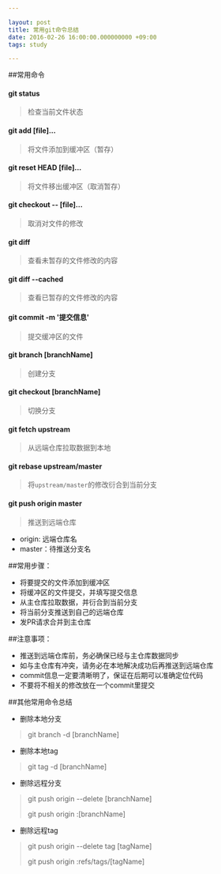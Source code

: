 ```yaml
---

layout: post
title: 常用git命令总结
date: 2016-02-26 16:00:00.000000000 +09:00
tags: study

---
```


##常用命令

#### git status

>检查当前文件状态
  
#### git add [file]...

>将文件添加到缓冲区（暂存）

#### git reset HEAD [file]...

>将文件移出缓冲区（取消暂存）
 
#### git checkout -- [file]...

>取消对文件的修改

#### git diff

>查看未暂存的文件修改的内容

#### git diff --cached

>查看已暂存的文件修改的内容
 
#### git commit -m '提交信息'

>提交缓冲区的文件

#### git branch [branchName]

>创建分支

#### git checkout [branchName]

>切换分支

#### git fetch upstream

>从远端仓库拉取数据到本地
 
#### git rebase upstream/master

>将`upstream/master`的修改衍合到当前分支
 
#### git push origin master

>推送到远端仓库

- origin: 远端仓库名
- master：待推送分支名 

##常用步骤：
- 将要提交的文件添加到缓冲区
- 将缓冲区的文件提交，并填写提交信息
- 从主仓库拉取数据，并衍合到当前分支
- 将当前分支推送到自己的远端仓库
- 发PR请求合并到主仓库
 
##注意事项：
- 推送到远端仓库前，务必确保已经与主仓库数据同步
- 如与主仓库有冲突，请务必在本地解决成功后再推送到远端仓库
- commit信息一定要清晰明了，保证在后期可以准确定位代码
- 不要将不相关的修改放在一个commit里提交

##其他常用命令总结

- 删除本地分支
> git branch -d [branchName]

- 删除本地tag
> git tag -d [branchName]

- 删除远程分支
> git push origin --delete [branchName]
> 
> git push origin :[branchName]

- 删除远程tag
> git push origin --delete tag [tagName]
>
> git push origin :refs/tags/[tagName]





